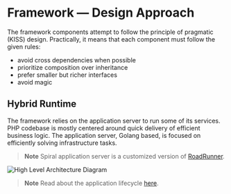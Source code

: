 # Framework — Design Approach

The framework components attempt to follow the principle of pragmatic (KISS) design. Practically, it means that each component must follow the given rules:

- avoid cross dependencies when possible
- prioritize composition over inheritance
- prefer smaller but richer interfaces
- avoid magic

## Hybrid Runtime

The framework relies on the application server to run some of its services. PHP codebase is mostly centered around quick
delivery of efficient business logic. The application server, Golang based, is focused on efficiently solving infrastructure tasks.

> **Note**
> Spiral application server is a customized version of [RoadRunner](https://roadrunner.dev).

![High Level Architecture Diagram](https://user-images.githubusercontent.com/773481/180764832-d91daec4-36fb-4651-ace3-64eac6f289c8.png)

> **Note**
> Read about the application lifecycle [here](../start/workers.md).
